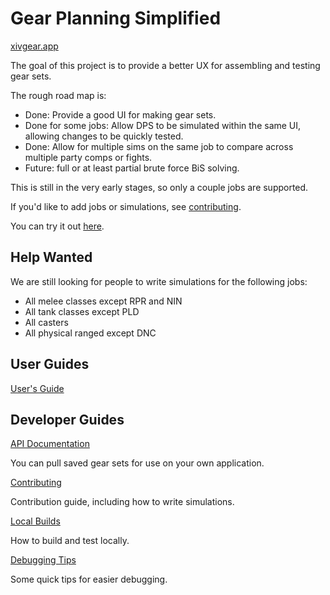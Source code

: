 # Gear Planning Simplified

[xivgear.app](https://xivgear.app)

The goal of this project is to provide a better UX for assembling and testing gear sets.

The rough road map is:
- Done: Provide a good UI for making gear sets.
- Done for some jobs: Allow DPS to be simulated within the same UI, allowing changes to be quickly tested.
- Done: Allow for multiple sims on the same job to compare across multiple party comps or fights.
- Future: full or at least partial brute force BiS solving.

This is still in the very early stages, so only a couple jobs are supported.

If you'd like to add jobs or simulations, see [contributing](CONTRIBUTING.md).

You can try it out [here](https://xivgear.app).

## Help Wanted

We are still looking for people to write simulations for the following jobs:
- All melee classes except RPR and NIN
- All tank classes except PLD
- All casters
- All physical ranged except DNC

## User Guides

[User's Guide](/USER_MANUAL.md)

## Developer Guides

[API Documentation](/API_DOC.md)

You can pull saved gear sets for use on your own application.

[Contributing](/CONTRIBUTING.md)

Contribution guide, including how to write simulations.

[Local Builds](/LOCAL_BUILD.md)

How to build and test locally.

[Debugging Tips](/DEBUGGING.md)

Some quick tips for easier debugging.